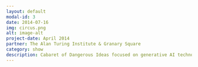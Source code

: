 ```yaml
---
layout: default
modal-id: 3
date: 2014-07-16
img: circus.png
alt: image-alt
project-date: April 2014
partner: The Alan Turing Institute & Granary Square
category: show
description: Cabaret of Dangerous Ideas focused on generative AI technologies like ChatGPT and DALLE.
---
```

